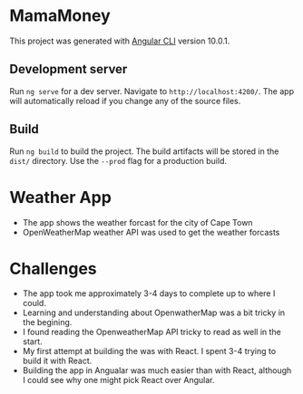# MamaMoney

This project was generated with [Angular CLI](https://github.com/angular/angular-cli) version 10.0.1.

## Development server

Run `ng serve` for a dev server. Navigate to `http://localhost:4200/`. The app will automatically reload if you change any of the source files.

## Build

Run `ng build` to build the project. The build artifacts will be stored in the `dist/` directory. Use the `--prod` flag for a production build.

# Weather App
* The app shows the weather forcast for the city of Cape Town
* OpenWeatherMap weather API was used to get the weather forcasts

# Challenges
* The app took me approximately 3-4 days to complete up to where I could.
* Learning and understanding about OpenwatherMap was a bit tricky in the begining.
* I found reading the OpenweatherMap API tricky to read as well in the start.
* My first attempt at building the was with React. I spent 3-4 trying to build it with React. 
* Building the app in Angualar was much easier than with React, although I could see why one might pick React over Angular.
